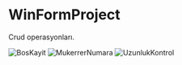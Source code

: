 # WinFormProject
Crud operasyonları.

![BosKayit](https://user-images.githubusercontent.com/94004170/202450592-0f378e5b-d370-439d-ab15-5b4842f5b244.PNG)
![MukerrerNumara](https://user-images.githubusercontent.com/94004170/202450753-1c7a540c-4ab2-4e5e-9078-62efe2b8b0a1.PNG)
![UzunlukKontrol](https://user-images.githubusercontent.com/94004170/202450871-dfd7e8bf-f7cf-4dd4-99e9-8c9d75f425c1.PNG)
